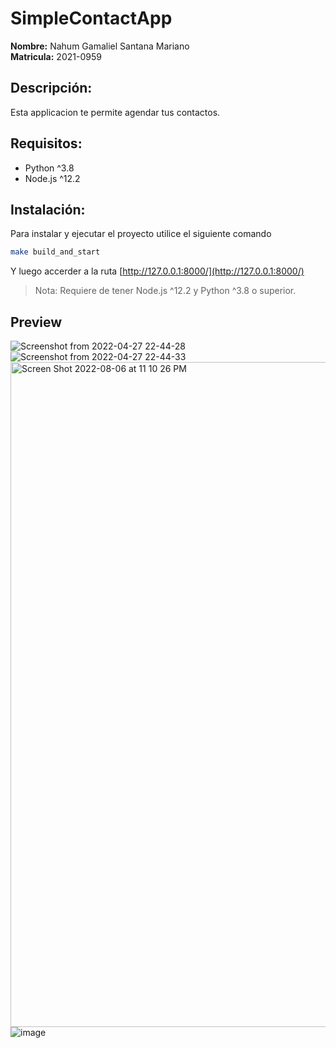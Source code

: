# SimpleContactApp

**Nombre:** Nahum Gamaliel Santana Mariano<br>
**Matricula:** 2021-0959

## Descripción:
Esta applicacion te permite agendar tus contactos.

## Requisitos:
- Python ^3.8
- Node.js ^12.2

## Instalación:

Para instalar y ejecutar el proyecto utilice el siguiente comando
```bash
make build_and_start
```

Y luego accerder a la ruta [http://127.0.0.1:8000/](http://127.0.0.1:8000/)

> Nota: Requiere de tener Node.js ^12.2 y Python ^3.8 o superior.

## Preview
![Screenshot from 2022-04-27 22-44-28](https://user-images.githubusercontent.com/37852973/165666352-d3ecd8b2-30ba-4125-9d63-fa3ecdb06fc5.png)
![Screenshot from 2022-04-27 22-44-33](https://user-images.githubusercontent.com/37852973/165666353-23cd70bf-48e0-4fe7-8963-fa4c056c7902.png)
<img width="1064" alt="Screen Shot 2022-08-06 at 11 10 26 PM" src="https://user-images.githubusercontent.com/37852973/183273423-e16e83db-f99a-4185-857d-106fbd69bb39.png">
![image](https://user-images.githubusercontent.com/37852973/183273427-b01594fc-c456-4668-84e2-f323b82d9a0a.png)
